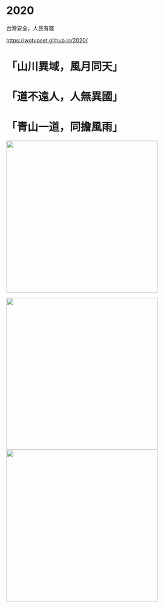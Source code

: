 # 2020

台灣安全，人民有錢

https://wotupset.github.io/2020/


# 「山川異域，風月同天」
# 「道不遠人，人無異國」
# 「青山一道，同擔風雨」

<img src="https://i.imgur.com/m6cAM4r.png" width="400" height="auto">



<img src="https://i.imgur.com/TGBYwyq.jpg" width="400" height="auto"> <img src="https://i.imgur.com/gdmlr20.jpg" width="400" height="auto">


